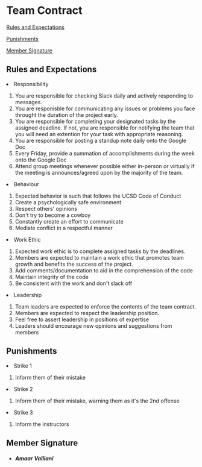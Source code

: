 # Team Contract

[Rules and Expectations](#rules-and-expectations)

[Punishments](#punishments)

[Member Signature](#member-signature)

## **Rules and Expectations**

<li>Responsibility</li>
<ol>
    <li>You are responsible for checking Slack daily and actively responding to messages.</li>
    <li>You are responisble for communicating any issues or problems you face throught the duration of the project early.</li>
    <li>You are responsible for completing your designated tasks by the assigned deadline. If not, you are responsible for notifying the team that you will need an extention for your task with appropriate reasoning.</li>
    <li>You are responsible for posting a standup note daily onto the Google Doc</li>
    <li>Every Friday, provide a summation of accomplishments during the week onto the Google Doc</li>
    <li>Attend group meetings whenever possible either in-person or virtually if the meeting is announces/agreed upon by the majority of the team.</li>
</ol>

    
<li>Behaviour</li>
<ol>
    <li>Expected behavior is such that follows the UCSD Code of Conduct</li>
    <li>Create a psychologically safe environment</li>
    <li>Respect others' opinions</li>
    <li>Don't try to become a cowboy</li>
    <li>Constantly create an effort to communicate</li>
    <li>Mediate conflict in a respectful manner</li>
</ol>

<li>Work Ethic</li>
<ol>
    <li>Expected work ethic is to complete assigned tasks by the deadlines.</li>
    <li>Members are expected to maintain a work ethic that promotes team growth and benefits the success of the project.</li>
    <li>Add comments/documentation to aid in the comprehension of the code</li>
    <li>Maintain integrity of the code</li>
    <li>Be consistent with the work and don't slack off</li>
</ol>


<li>Leadership</li>
<ol>
    <li>Team leaders are expected to enforce the contents of the team contract.</li>
    <li>Members are expected to respect the leadership position.</li>
    <li>Feel free to assert leadership in positions of expertise</li>
    <li>Leaders should encourage new opinions and suggestions from members</li>
</ol>

## **Punishments**
<li>Strike 1</li>
<ol>
    <li>Inform them of their mistake</li>
</ol>

<li>Strike 2</li>
<ol>
    <li>Inform them of their mistake, warning them as it's the 2nd offense</li>
</ol>

<li>Strike 3</li>
<ol>
    <li>Inform the instructors</li>
</ol>

## **Member Signature**
<ul>
    
##### <li> *Amaar Valliani* </li>

</ul>